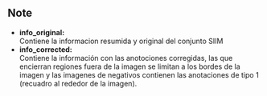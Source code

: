 <h2>Note</h2>

<ul>
 <li><b>info_original:</li></b> Contiene la informacion resumida y original del conjunto SIIM
 <li><b>info_corrected:</li></b> Contiene la información  con las anotociones corregidas, las que encierran regiones fuera de la imagen se limitan a los bordes de la imagen y las imagenes de negativos contienen las anotaciones de tipo 1 (recuadro al rededor de la imagen).
</ul>